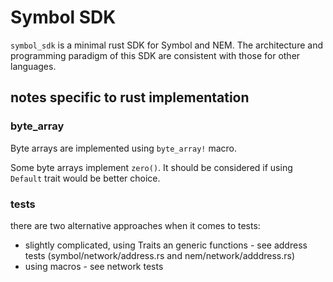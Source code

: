 # Symbol SDK

`symbol_sdk` is a minimal rust SDK for Symbol and NEM. The architecture and programming paradigm of this SDK are consistent with those for other languages.


## notes specific to rust implementation

### byte_array

Byte arrays are implemented using `byte_array!` macro.

Some byte arrays implement `zero()`. It should be considered if using `Default` trait would be better choice.

### tests

there are two alternative approaches when it comes to tests:
 * slightly complicated, using Traits an generic functions - see address tests (symbol/network/address.rs and nem/network/adddress.rs)
 * using macros - see network tests
